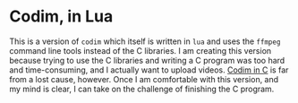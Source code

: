 # Codim, in Lua
This is a version of `codim` which itself is written in `lua` and uses the `ffmpeg` command line tools instead of the C libraries.
I am creating this version because trying to use the C libraries and writing a C program was too hard and time-consuming, and I actually want to upload videos.
[Codim in C](https://github.com/ancientstraits/codim) is far from a lost cause, however. Once I am comfortable with this version, and my mind is clear, 
I can take on the challenge of finishing the C program.
